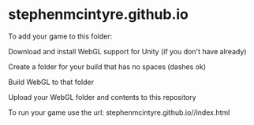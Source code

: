 # stephenmcintyre.github.io

To add your game to this folder:

Download and install WebGL support for Unity (if you don't have already)

Create a folder for your build that has no spaces (dashes ok)

Build WebGL to that folder

Upload your WebGL folder and contents to this repository

To run your game use the url: stephenmcintyre.github.io/<your folder name case sensitive>/index.html
